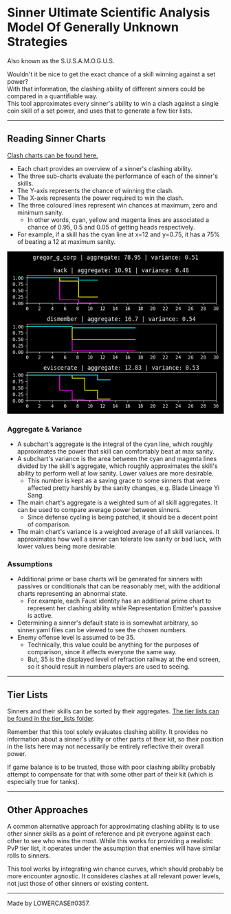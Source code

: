 # Sinner Ultimate Scientific Analysis Model Of Generally Unknown Strategies

Also known as the S.U.S.A.M.O.G.U.S.

Wouldn't it be nice to get the exact chance of a skill winning against a set power?  
With that information, the clashing ability of different sinners could be compared in a quantifiable way.  
This tool approximates every sinner's ability to win a clash against a single coin skill of a set power, and uses that to generate a few tier lists.

---

## Reading Sinner Charts

[Clash charts can be found here.](/charts/)

- Each chart provides an overview of a sinner's clashing ability.
- The three sub-charts evaluate the performance of each of the sinner's skills.
- The Y-axis represents the chance of winning the clash.
- The X-axis represents the power required to win the clash.
- The three coloured lines represent win chances at maximum, zero and minimum sanity.
	- In other words, cyan, yellow and magenta lines are associated a chance of 0.95, 0.5 and 0.05 of getting heads respectively.
- For example, if a skill has the cyan line at x=12 and y=0.75, it has a 75% of beating a 12 at maximum sanity.

![G Corp Gregor's Chart](/gregor_g_corp.png)

### Aggregate & Variance

- A subchart's aggregate is the integral of the cyan line, which roughly approximates the power that skill can comfortably beat at max sanity.
- A subchart's variance is the area between the cyan and magenta lines divided by the skill's aggregate, which roughly approximates the skill's ability to perform well at low sanity. Lower values are more desirable.
	- This number is kept as a saving grace to some sinners that were affected pretty harshly by the sanity changes, e.g. Blade Lineage Yi Sang.
- The main chart's aggregate is a weighted sum of all skill aggregates. It can be used to compare average power between sinners.
	- Since defense cycling is being patched, it should be a decent point of comparison.
- The main chart's variance is a weighted average of all skill variances. It approximates how well a sinner can tolerate low sanity or bad luck, with lower values being more desirable.

### Assumptions

- Additional prime or base charts will be generated for sinners with passives or conditionals that can be reasonably met, with the additional charts representing an abnormal state.
	- For example, each Faust identity has an additional prime chart to represent her clashing ability while Representation Emitter's passive is active.
- Determining a sinner's default state is is somewhat arbitrary, so sinner.yaml files can be viewed to see the chosen numbers.
- Enemy offense level is assumed to be 35.
	- Technically, this value could be anything for the purposes of comparison, since it affects everyone the same way.
	- But, 35 is the displayed level of refraction railway at the end screen, so it should result in numbers players are used to seeing.

---

## Tier Lists

Sinners and their skills can be sorted by their aggregates. [The tier lists can be found in the tier_lists folder](/tier_lists/).

Remember that this tool solely evaluates clashing ability. It provides no information about a sinner's utility or other parts of their kit, so their position in the lists here may not necessarily be entirely reflective their overall power.

If game balance is to be trusted, those with poor clashing ability probably attempt to compensate for that with some other part of their kit (which is especially true for tanks).

---

## Other Approaches

A common alternative approach for approximating clashing ability is to use other sinner skills as a point of reference and pit everyone against each other to see who wins the most. While this works for providing a realistic PvP tier list, it operates under the assumption that enemies will have similar rolls to sinners.

This tool works by integrating win chance curves, which should probably be more encounter agnostic. It consideres clashes at all relevant power levels, not just those of other sinners or existing content.

---

Made by LOWERCASE#0357.